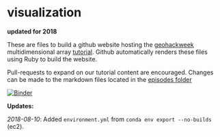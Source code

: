 # visualization  

**updated for 2018**

These are files to build a github website hosting the [geohackweek](https://geohackweek.github.io/) multidimensional array [tutorial](https://geohackweek.github.io/visualization). Github automatically renders these files using Ruby to build the website.

Pull-requests to expand on our tutorial content are encouraged. Changes can be made to the markdown files located in the [episodes folder](https://github.com/geohackweek/visualization/tree/gh-pages/_episodes)

[![Binder](http://mybinder.org/badge.svg)](http://mybinder.org:/repo/geohackweek/visualization)

**Updates:**

*2018-08-10*: Added `environment.yml` from `conda env export --no-builds` (ec2).
